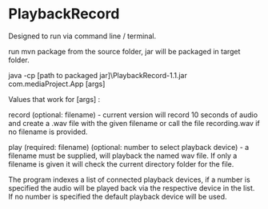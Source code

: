 # PlaybackRecord

Designed to run via command line / terminal.

run mvn package from the source folder, jar will be packaged in target folder.

java -cp [path to packaged jar]\PlaybackRecord-1.1.jar com.mediaProject.App [args]

Values that work for [args] :

record (optional: filename) - current version will record 10 seconds of audio and create a .wav file with the given filename or call the file recording.wav if no filename is provided.

play (required: filename) (optional: number to select playback device) - a filename must be supplied, will playback the named wav file. If only a filename is given it will check the current directory folder for the file. 

The program indexes a list of connected playback devices, if a number is specified the audio will be played back via the respective device in the list. If no number is specified the default playback device will be used.
